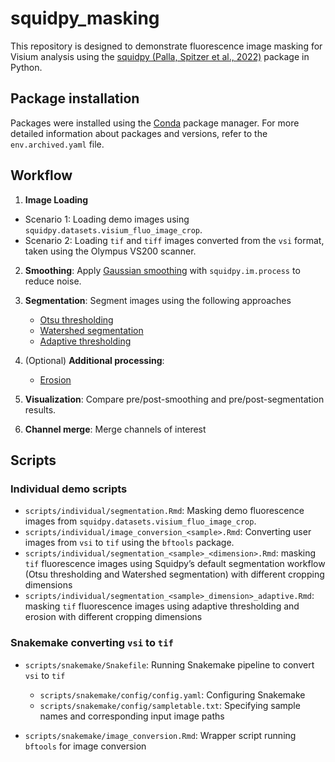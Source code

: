 # squidpy_masking

This repository is designed to demonstrate fluorescence image masking
for Visium analysis using the 
[squidpy (Palla, Spitzer et al., 2022)](https://www.nature.com/articles/s41592-021-01358-2) 
package in Python.

## Package installation

Packages were installed using the [Conda](https://docs.conda.io/en/latest/) package manager.
For more detailed information about packages and versions, refer to 
the `env.archived.yaml` file.

## Workflow

1. **Image Loading**

- Scenario 1: Loading demo images using `squidpy.datasets.visium_fluo_image_crop`.
- Scenario 2: Loading `tif` and `tiff` images converted from the `vsi` format, 
taken using the Olympus VS200 scanner.

2. **Smoothing**: Apply [Gaussian smoothing](https://en.wikipedia.org/wiki/Gaussian_blur) 
with `squidpy.im.process` to reduce noise.  

3. **Segmentation**: Segment images using the following approaches
   - [Otsu thresholding](https://en.wikipedia.org/wiki/Otsu's_method)
   - [Watershed segmentation](https://en.wikipedia.org/wiki/Watershed_(image_processing))
   - [Adaptive thresholding](https://scikit-image.org/docs/0.25.x/auto_examples/applications/plot_thresholding_guide.html#local-thresholding)

4. (Optional) **Additional processing**:
   - [Erosion](https://en.wikipedia.org/wiki/Erosion_(morphology))

5. **Visualization**: Compare pre/post-smoothing and pre/post-segmentation results.  

6. **Channel merge**: Merge channels of interest


## Scripts

### Individual demo scripts

- `scripts/individual/segmentation.Rmd`: Masking demo fluorescence images from 
`squidpy.datasets.visium_fluo_image_crop`.
- `scripts/individual/image_conversion_<sample>.Rmd`: Converting user images from `vsi` to `tif` 
using the `bftools` package.
- `scripts/individual/segmentation_<sample>_<dimension>.Rmd`: masking `tif` fluorescence images 
using Squidpy’s default segmentation workflow (Otsu thresholding and Watershed 
segmentation) with different cropping dimensions
- `scripts/individual/segmentation_<sample>_dimension>_adaptive.Rmd`: masking `tif` fluorescence
images using adaptive thresholding and erosion with different cropping dimensions

### Snakemake converting `vsi` to `tif`

- `scripts/snakemake/Snakefile`: Running Snakemake pipeline to convert `vsi` to `tif`
   - `scripts/snakemake/config/config.yaml`: Configuring Snakemake
   - `scripts/snakemake/config/sampletable.txt`: 
   Specifying sample names and corresponding input image paths

- `scripts/snakemake/image_conversion.Rmd`: 
Wrapper script running `bftools` for image conversion


